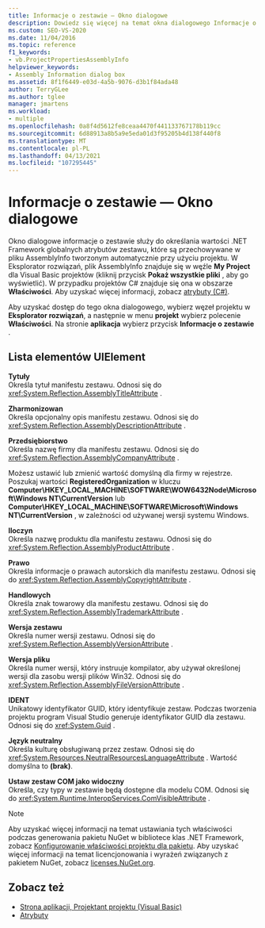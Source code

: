 ```yaml
---
title: Informacje o zestawie — Okno dialogowe
description: Dowiedz się więcej na temat okna dialogowego Informacje o zestawie i sposobu jego użycia, aby określić wartości .NET Framework globalnych atrybutów zestawu.
ms.custom: SEO-VS-2020
ms.date: 11/04/2016
ms.topic: reference
f1_keywords:
- vb.ProjectPropertiesAssemblyInfo
helpviewer_keywords:
- Assembly Information dialog box
ms.assetid: 8f1f6449-e03d-4a5b-9076-d3b1f84ada48
author: TerryGLee
ms.author: tglee
manager: jmartens
ms.workload:
- multiple
ms.openlocfilehash: 0a8f4d5612fe8ceaa4470f441133767178b119cc
ms.sourcegitcommit: 6d88913a8b5a9e5eda01d3f95205b4d138f440f8
ms.translationtype: MT
ms.contentlocale: pl-PL
ms.lasthandoff: 04/13/2021
ms.locfileid: "107295445"
---
```

# <a name="assembly-information-dialog-box"></a>Informacje o zestawie — Okno dialogowe

Okno dialogowe informacje o zestawie służy do określania wartości .NET Framework globalnych atrybutów zestawu, które są przechowywane w pliku AssemblyInfo tworzonym automatycznie przy użyciu projektu. W Eksplorator rozwiązań, plik AssemblyInfo znajduje się w węźle **My Project** dla Visual Basic projektów (kliknij przycisk **Pokaż wszystkie pliki** , aby go wyświetlić). W przypadku projektów C# znajduje się ona w obszarze **Właściwości**. Aby uzyskać więcej informacji, zobacz [atrybuty (C#)](/dotnet/csharp/programming-guide/concepts/attributes/index).

Aby uzyskać dostęp do tego okna dialogowego, wybierz węzeł projektu w **Eksplorator rozwiązań**, a następnie w menu **projekt** wybierz polecenie **Właściwości**. Na stronie **aplikacja** wybierz przycisk **Informacje o zestawie** .

## <a name="uielement-list"></a>Lista elementów UIElement

**Tytuły**\
Określa tytuł manifestu zestawu. Odnosi się do <xref:System.Reflection.AssemblyTitleAttribute> .

**Zharmonizowan**\
Określa opcjonalny opis manifestu zestawu. Odnosi się do <xref:System.Reflection.AssemblyDescriptionAttribute> .

**Przedsiębiorstwo**\
Określa nazwę firmy dla manifestu zestawu. Odnosi się do <xref:System.Reflection.AssemblyCompanyAttribute> .

Możesz ustawić lub zmienić wartość domyślną dla firmy w rejestrze. Poszukaj wartości **RegisteredOrganization** w kluczu **Computer\HKEY_LOCAL_MACHINE\SOFTWARE\WOW6432Node\Microsoft\Windows NT\CurrentVersion** lub **Computer\HKEY_LOCAL_MACHINE\SOFTWARE\Microsoft\Windows NT\CurrentVersion** , w zależności od używanej wersji systemu Windows.

**Iloczyn**\
Określa nazwę produktu dla manifestu zestawu. Odnosi się do <xref:System.Reflection.AssemblyProductAttribute> .

**Prawo**\
Określa informacje o prawach autorskich dla manifestu zestawu. Odnosi się do <xref:System.Reflection.AssemblyCopyrightAttribute> .

**Handlowych**\
Określa znak towarowy dla manifestu zestawu. Odnosi się do <xref:System.Reflection.AssemblyTrademarkAttribute> .

**Wersja zestawu**\
Określa numer wersji zestawu. Odnosi się do <xref:System.Reflection.AssemblyVersionAttribute> .

**Wersja pliku**\
Określa numer wersji, który instruuje kompilator, aby używał określonej wersji dla zasobu wersji plików Win32. Odnosi się do <xref:System.Reflection.AssemblyFileVersionAttribute> .

**IDENT**\
Unikatowy identyfikator GUID, który identyfikuje zestaw. Podczas tworzenia projektu program Visual Studio generuje identyfikator GUID dla zestawu. Odnosi się do <xref:System.Guid> .

**Język neutralny**\
Określa kulturę obsługiwaną przez zestaw. Odnosi się do <xref:System.Resources.NeutralResourcesLanguageAttribute> . Wartość domyślna to **(brak)**.

**Ustaw zestaw COM jako widoczny**\
Określa, czy typy w zestawie będą dostępne dla modelu COM. Odnosi się do <xref:System.Runtime.InteropServices.ComVisibleAttribute> .

> [!NOTE]
> Aby uzyskać więcej informacji na temat ustawiania tych właściwości podczas generowania pakietu NuGet w bibliotece klas .NET Framework, zobacz [Konfigurowanie właściwości projektu dla pakietu](/nuget/quickstart/create-and-publish-a-package-using-visual-studio-net-framework#configure-project-properties-for-the-package). Aby uzyskać więcej informacji na temat licencjonowania i wyrażeń związanych z pakietem NuGet, zobacz [licenses.NuGet.org](/nuget/nuget-org/licenses.nuget.org/).

## <a name="see-also"></a>Zobacz też

- [Strona aplikacji, Projektant projektu (Visual Basic)](../../ide/reference/application-page-project-designer-visual-basic.md)
- [Atrybuty](/previous-versions/z0w1kczw(v=vs.140))